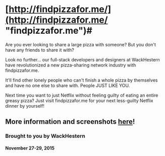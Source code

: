 # [http://findpizzafor.me/](http://findpizzafor.me/ "findpizzafor.me")#


Are you ever looking to share a large pizza with someone? But you don't have any friends to share it with? 

Look no further... our full-stack developers and designers at WackHestern have revolutionized a new pizza-sharing network industry with findpizzafor.me. 

It'll find other lonely people who can't finish a whole pizza by themselves and have no one else to share with. People JUST LIKE YOU.

Next time you want to just Netflix without feeling guilty of eating an entire greasy pizza? Just visit findpizzafor.me for your next less-guilty Netflix dinner by yourself!

## More information and screenshots [here](https://devpost.com/software/find-pizza-for-me)! ##

### Brought to you by WackHestern ### 
#### November 27-29, 2015 ####

